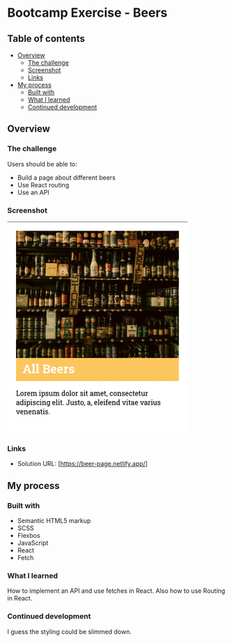 # Bootcamp Exercise - Beers

## Table of contents

- [Overview](#overview)
  - [The challenge](#the-challenge)
  - [Screenshot](#screenshot)
  - [Links](#links)
- [My process](#my-process)
  - [Built with](#built-with)
  - [What I learned](#what-i-learned)
  - [Continued development](#continued-development)

## Overview

### The challenge

Users should be able to:

- Build a page about different beers
- Use React routing
- Use an API 

### Screenshot

![](./Screenshot.png)

### Links

- Solution URL: [https://beer-page.netlify.app/]

## My process

### Built with

- Semantic HTML5 markup
- SCSS
- Flexbos
- JavaScript
- React
- Fetch

### What I learned

How to implement an API and use fetches in React. Also how to use Routing in React. 


### Continued development

I guess the styling could be slimmed down. 

